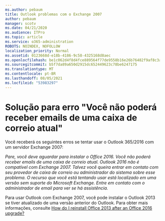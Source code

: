 ```yaml
---
ms.author: pebaum
title: Outlook problemas com o Exchange 2007
author: pebaum
manager: scotv
ms.date: 04/21/2020
ms.audience: ITPro
ms.topic: article
ms.service: o365-administration
ROBOTS: NOINDEX, NOFOLLOW
localization_priority: Normal
ms.assetid: 0123668d-e18b-4186-9c58-4325168d8aec
ms.openlocfilehash: be1c062d4f8d4fce889564f77de9558b16e26b76482f9af8c3a6b5e20966445a
ms.sourcegitcommit: b5f7da89a650d2915dc652449623c78be6247175
ms.translationtype: MT
ms.contentlocale: pt-BR
ms.lasthandoff: 08/05/2021
ms.locfileid: "53983297"
---
```

# <a name="solution-for-error-you-wont-be-able-to-receive-mail-from-a-current-mailbox"></a>Solução para erro "Você não poderá receber emails de uma caixa de correio atual"
Você receberá os seguintes erros se tentar usar o Outlook 365/2016 com um servidor Exchange 2007:

*Pare, você deve aguardar para instalar o Office 2016. Você não poderá receber emails de uma caixa de correio atual. Outlook 2016 não é compatível com Exchange 2007. Talvez você queira entrar em contato com seu provedor de caixa de correio ou administrador do sistema sobre esse problema. O recurso que você está tentando usar está localizado em uma versão sem suporte do Microsoft Exchange. Entre em contato com o administrador de email para ver se há assistência.*

Para usar Outlook com Exchange 2007, você pode instalar o Outlook 2013 se tiver atualizado de uma versão anterior do Outlook. Para obter mais informações, consulte [How do I reinstall Office 2013 after an Office 2016 upgrade?](https://support.office.com/article/a6ca92f4-cbb4-4609-9fdb-f8d3dd6812f3)